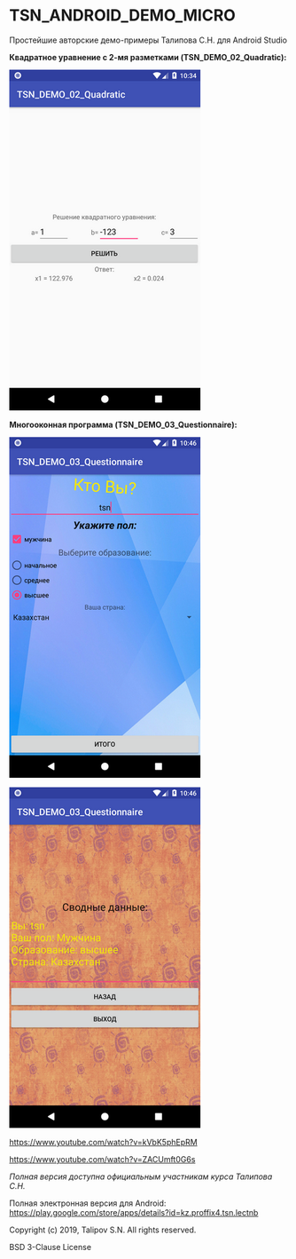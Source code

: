 # TSN_ANDROID_DEMO_MICRO
Простейшие авторские демо-примеры Талипова С.Н. для Android Studio

**Квадратное уравнение с 2-мя разметками (TSN_DEMO_02_Quadratic):**

![Screenshot](screenshot.png)

**Многооконная программа (TSN_DEMO_03_Questionnaire):**

![Screenshot](screenshot1.png)

![Screenshot](screenshot2.png)

https://www.youtube.com/watch?v=kVbK5phEpRM

https://www.youtube.com/watch?v=ZACUmft0G6s


_Полная версия доступна официальным участникам курса Талипова С.Н._

Полная электронная версия для Android: https://play.google.com/store/apps/details?id=kz.proffix4.tsn.lectnb

Copyright (c) 2019, Talipov S.N.
All rights reserved.

BSD 3-Clause License
